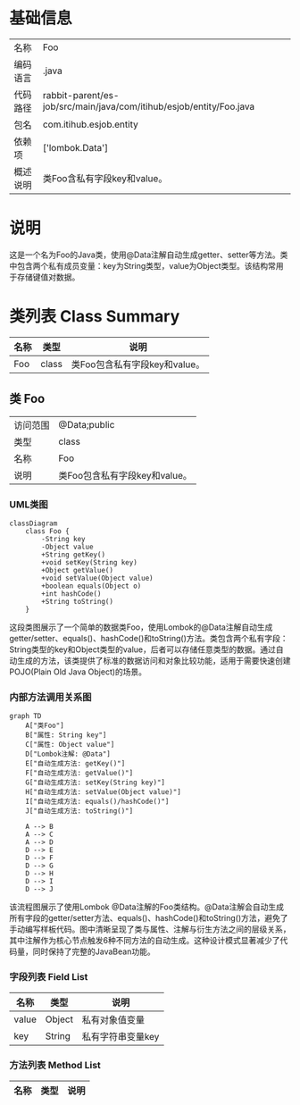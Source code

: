 # 基础信息

|      |      |
|------|------|
| 名称 | Foo |
| 编码语言 | .java |
| 代码路径 | rabbit-parent/es-job/src/main/java/com/itihub/esjob/entity/Foo.java |
| 包名 | com.itihub.esjob.entity |
| 依赖项 | ['lombok.Data'] |
| 概述说明 | 类Foo含私有字段key和value。 |

# 说明

这是一个名为Foo的Java类，使用@Data注解自动生成getter、setter等方法。类中包含两个私有成员变量：key为String类型，value为Object类型。该结构常用于存储键值对数据。

# 类列表 Class Summary

| 名称   | 类型  | 说明 |
|-------|------|-------------|
| Foo | class | 类Foo包含私有字段key和value。 |



## 类 Foo

|      |      |
|------|------|
| 访问范围 | @Data;public |
| 类型 | class |
| 名称 | Foo |
| 说明 | 类Foo包含私有字段key和value。 |


### UML类图

```mermaid
classDiagram
    class Foo {
        -String key
        -Object value
        +String getKey()
        +void setKey(String key)
        +Object getValue()
        +void setValue(Object value)
        +boolean equals(Object o)
        +int hashCode()
        +String toString()
    }
```

这段类图展示了一个简单的数据类Foo，使用Lombok的@Data注解自动生成getter/setter、equals()、hashCode()和toString()方法。类包含两个私有字段：String类型的key和Object类型的value，后者可以存储任意类型的数据。通过自动生成的方法，该类提供了标准的数据访问和对象比较功能，适用于需要快速创建POJO(Plain Old Java Object)的场景。


### 内部方法调用关系图

```mermaid
graph TD
    A["类Foo"]
    B["属性: String key"]
    C["属性: Object value"]
    D["Lombok注解: @Data"]
    E["自动生成方法: getKey()"]
    F["自动生成方法: getValue()"]
    G["自动生成方法: setKey(String key)"]
    H["自动生成方法: setValue(Object value)"]
    I["自动生成方法: equals()/hashCode()"]
    J["自动生成方法: toString()"]

    A --> B
    A --> C
    A --> D
    D --> E
    D --> F
    D --> G
    D --> H
    D --> I
    D --> J
```

该流程图展示了使用Lombok @Data注解的Foo类结构。@Data注解会自动生成所有字段的getter/setter方法、equals()、hashCode()和toString()方法，避免了手动编写样板代码。图中清晰呈现了类与属性、注解与衍生方法之间的层级关系，其中注解作为核心节点触发6种不同方法的自动生成。这种设计模式显著减少了代码量，同时保持了完整的JavaBean功能。

### 字段列表 Field List

| 名称  | 类型  | 说明 |
|-------|-------|------|
| value | Object | 私有对象值变量 |
| key | String | 私有字符串变量key |

### 方法列表 Method List

| 名称  | 类型  | 说明 |
|-------|-------|------|




